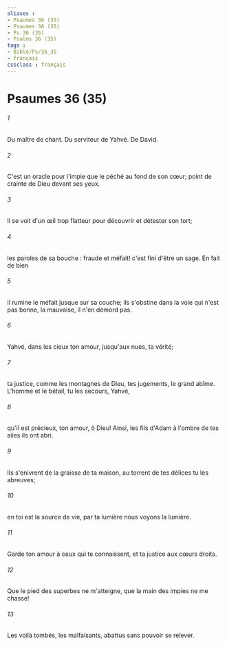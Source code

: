 ```yaml
---
aliases : 
- Psaumes 36 (35)
- Psaumes 36 (35)
- Ps 36 (35)
- Psalms 36 (35)
tags : 
- Bible/Ps/36_35
- français
cssclass : français
---
```


# Psaumes 36 (35)

###### 1
Du maître de chant. Du serviteur de Yahvé. De David.
###### 2
C'est un oracle pour l'impie que le péché au fond de son cœur; point de crainte de Dieu devant ses yeux.
###### 3
Il se voit d'un œil trop flatteur pour découvrir et détester son tort;
###### 4
les paroles de sa bouche : fraude et méfait! c'est fini d'être un sage. En fait de bien
###### 5
il rumine le méfait jusque sur sa couche; ils s'obstine dans la voie qui n'est pas bonne, la mauvaise, il n'en démord pas.
###### 6
Yahvé, dans les cieux ton amour, jusqu'aux nues, ta vérité;
###### 7
ta justice, comme les montagnes de Dieu, tes jugements, le grand abîme. L'homme et le bétail, tu les secours, Yahvé,
###### 8
qu'il est précieux, ton amour, ô Dieu! Ainsi, les fils d'Adam à l'ombre de tes ailes ils ont abri.
###### 9
Ils s'enivrent de la graisse de ta maison, au torrent de tes délices tu les abreuves;
###### 10
en toi est la source de vie, par ta lumière nous voyons la lumière.
###### 11
Garde ton amour à ceux qui te connaissent, et ta justice aux cœurs droits.
###### 12
Que le pied des superbes ne m'atteigne, que la main des impies ne me chasse!
###### 13
Les voilà tombés, les malfaisants, abattus sans pouvoir se relever.
